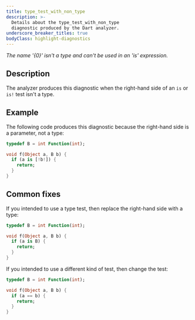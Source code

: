 ```yaml
---
title: type_test_with_non_type
description: >-
  Details about the type_test_with_non_type
  diagnostic produced by the Dart analyzer.
underscore_breaker_titles: true
bodyClass: highlight-diagnostics
---
```


_The name '{0}' isn't a type and can't be used in an 'is' expression._

## Description

The analyzer produces this diagnostic when the right-hand side of an `is`
or `is!` test isn't a type.

## Example

The following code produces this diagnostic because the right-hand side is
a parameter, not a type:

```dart
typedef B = int Function(int);

void f(Object a, B b) {
  if (a is [!b!]) {
    return;
  }
}
```

## Common fixes

If you intended to use a type test, then replace the right-hand side with a
type:

```dart
typedef B = int Function(int);

void f(Object a, B b) {
  if (a is B) {
    return;
  }
}
```

If you intended to use a different kind of test, then change the test:

```dart
typedef B = int Function(int);

void f(Object a, B b) {
  if (a == b) {
    return;
  }
}
```

